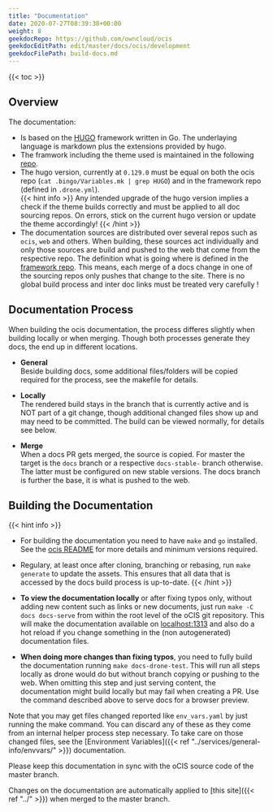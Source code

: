 ```yaml
---
title: "Documentation"
date: 2020-07-27T08:39:38+00:00
weight: 8
geekdocRepo: https://github.com/owncloud/ocis
geekdocEditPath: edit/master/docs/ocis/development
geekdocFilePath: build-docs.md
---
```


{{< toc >}}

## Overview

The documentation:

* Is based on the [HUGO](https://gohugo.io/) framework written in Go. The underlaying language is markdown plus the extensions provided by hugo.
* The framwork including the theme used is maintained in the following [repo](https://github.com/owncloud/owncloud.github.io). 
* The hugo version, currently at `0.129.0` must be equal on both the ocis repo (`cat .bingo/Variables.mk | grep HUGO`) and in the framework repo (defined in `.drone.yml`).\
{{< hint info >}}
Any intended upgrade of the hugo version implies a check if the theme builds correctly and must be applied to all doc sourcing repos. On errors, stick on the current hugo version or update the theme accordingly!
{{< /hint >}}
* The documentation sources are distributed over several repos such as `ocis`, `web` and others. When building, these sources act individually and only those sources are build and pushed to the web that come from the respective repo. The definition what is going where is defined in the [framework repo](https://github.com/owncloud/owncloud.github.io/blob/main/.batchfile). This means, each merge of a docs change in one of the sourcing repos only pushes that change to the site. There is no global build process and inter doc links must be treated very carefully !

## Documentation Process

When building the ocis documentation, the process differes slightly when building locally or when merging. Though both processes generate they docs, the end up in different locations.

* **General**\
Beside building docs, some additional files/folders will be copied required for the process, see the makefile for details.

* **Locally**\
The rendered build stays in the branch that is currently active and is NOT part of a git change, though additional changed files show up and may need to be committed. The build can be viewed normally, for details see below.

* **Merge**\
When a docs PR gets merged, the source is copied. For master the target is the `docs` branch or a respective `docs-stable-` branch otherwise. The latter must be configured on new stable versions. The docs branch is further the base, it is what is pushed to the web.

## Building the Documentation

{{< hint info >}}
* For building the documentation you need to have `make` and `go` installed. See the [ocis README](https://github.com/owncloud/ocis/#use-the-ocis-repo-as-source) for more details and minimum versions required.
* Regulary, at least once after cloning, branching or rebasing, run `make generate` to update the assets. This ensures that all data that is accessed by the docs build process is up-to-date.
{{< /hint >}}

* **To view the documentation locally** or after fixing typos only, without adding new content such as links or new documents, just run `make -C docs docs-serve` from within the root level of the oCIS git repository. This will make the documentation available on [localhost:1313](http://localhost:1313) and also do a hot reload if you change something in the (non autogenerated) documentation files.

* **When doing more changes than fixing typos**, you need to fully build the documentation running `make docs-drone-test`. This will run all steps locally as drone would do but without branch copying or pushing to the web. When omitting this step and just serving content, the documentation might build locally but may fail when creating a PR. Use the command described above to serve docs for a browser preview.

Note that you may get files changed reported like `env_vars.yaml` by just running the make command. You can discard any of these as they come from an internal helper process step necessary. To take care on those changed files, see the [Environment Variables]({{< ref "../services/general-info/envvars/" >}}) documentation.

Please keep this documentation in sync with the oCIS source code of the master branch.

Changes on the documentation are automatically applied to [this site]({{< ref "../" >}}) when merged to the master branch.
